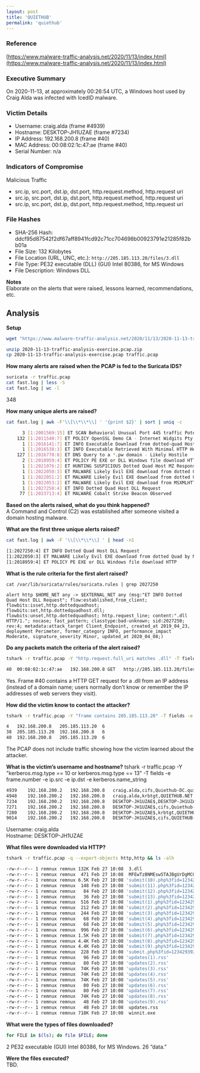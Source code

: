 ```yaml
---
layout: post
title: 'QUIETHUB'
permalink: 'quiethub'
---
```


### Reference
[https://www.malware-traffic-analysis.net/2020/11/13/index.html](https://www.malware-traffic-analysis.net/2020/11/13/index.html)

### Executive Summary
On 2020-11-13, at approximately 00:26:54 UTC, a Windows host used by Craig Alda was infected with IcedID malware.

### Victim Details
* Username: craig.alda (frame #4939)
* Hostname: DESKTOP-JH1UZAE (frame #7234)
* IP Address: 192.168.200.8 (frame #40)
* MAC Address: 00:08:02:1c:47:ae (frame #40)
* Serial Number: n/a

### Indicators of Compromise
Malicious Traffic
* src.ip, src.port, dst.ip, dst.port, http.request.method, http.request uri
* src.ip, src.port, dst.ip, dst.port, http.request.method, http.request uri
* src.ip, src.port, dst.ip, dst.port, http.request.method, http.request uri

### File Hashes
* SHA-256 Hash: ddcf95d87542f2df67aff8941fcd92c71cc704698b00923791e21285f82bb01a
* File Size: 132 Kilobytes
* File Location (URL, UNC, etc.): `http://205.185.113.20/files/3.dll`
* File Type: PE32 executable (DLL) (GUI) Intel 80386, for MS Windows
* File Description: Windows DLL

**Notes**  
Elaborate on the alerts that were raised, lessons learned, recommendations, etc. 

## Analysis
**Setup**
```bash
wget "https://www.malware-traffic-analysis.net/2020/11/13/2020-11-13-traffic-analysis-exercise.pcap.zip" 

unzip 2020-11-13-traffic-analysis-exercise.pcap.zip
cp 2020-11-13-traffic-analysis-exercise.pcap traffic.pcap
```

**How many alerts are raised when the PCAP is fed to the Suricata IDS?**
```bash
suricata -r traffic.pcap
cat fast.log | less -S
cat fast.log | wc -l
```
348

**How many unique alerts are raised?**
```bash
cat fast.log | awk -F'\\[\\*\\*\\] ' '{print $2}' | sort | uniq -c

      3 [1:2001569:15] ET SCAN Behavioral Unusual Port 445 traffic Potential Scan or Infection 
    132 [1:2011540:7] ET POLICY OpenSSL Demo CA - Internet Widgits Pty (O) 
      1 [1:2016141:7] ET INFO Executable Download from dotted-quad Host 
      1 [1:2016538:3] ET INFO Executable Retrieved With Minimal HTTP Headers - Potential Second Stage Download 
    127 [1:2016778:8] ET DNS Query to a *.pw domain - Likely Hostile 
      2 [1:2018959:4] ET POLICY PE EXE or DLL Windows file download HTTP 
      1 [1:2021076:2] ET HUNTING SUSPICIOUS Dotted Quad Host MZ Response 
      1 [1:2022050:3] ET MALWARE Likely Evil EXE download from dotted Quad by MSXMLHTTP M1 
      1 [1:2022051:2] ET MALWARE Likely Evil EXE download from dotted Quad by MSXMLHTTP M2 
      1 [1:2022053:2] ET MALWARE Likely Evil EXE download from MSXMLHTTP non-exe extension M2 
      1 [1:2027250:4] ET INFO Dotted Quad Host DLL Request 
     77 [1:2033713:4] ET MALWARE Cobalt Strike Beacon Observed 
```

**Based on the alerts raised, what do you think happened?**  
A Command and Control (C2) was established after someone visited a domain hosting malware. 

**What are the first three unique alerts raised?**
```bash
cat fast.log | awk -F '\\[\\*\\*\\] ' | head -n1

[1:2027250:4] ET INFO Dotted Quad Host DLL Request 
[1:2022050:3] ET MALWARE Likely Evil EXE download from dotted Quad by MSXMLHTTP M1 
[1:2018959:4] ET POLICY PE EXE or DLL Windows file download HTTP 
```

**What is the rule criteria for the first alert raised?**
```
cat /var/lib/suricata/rules/suricata.rules | grep 2027250

alert http $HOME_NET any -> $EXTERNAL_NET any (msg:"ET INFO Dotted Quad Host DLL Request"; flow:established,from_client; flowbits:isset,http.dottedquadhost; flowbits:set,http.dottedquadhost.dll; flowbits:unset,http.dottedquadhost; http.request_line; content:".dll HTTP/1."; nocase; fast_pattern; classtype:bad-unknown; sid:2027250; rev:4; metadata:attack_target Client_Endpoint, created_at 2019_04_23, deployment Perimeter, former_category INFO, performance_impact Moderate, signature_severity Minor, updated_at 2020_04_08;)
```

**Do any packets match the criteria of the alert raised?**
```bash
tshark -r traffic.pcap -Y "http.request.full_uri matches .dll" -T fields -e frame.number -e eth.src -e ip.src -e http.request.method -e http.request.full_uri

40	00:08:02:1c:47:ae	192.168.200.8 GET	http://205.185.113.20/files/3.dll
```
Yes. Frame #40 contains a HTTP GET request for a .dll from an IP address (instead of a domain name; users normally don’t know or remember the IP addresses of web servers they visit).


**How did the victim know to contact the attacker?**
```bash
tshark -r traffic.pcap -Y "frame contains 205.185.113.20" -T fields -e frame.number -e ip.src -e ip.dst -e ip.proto

4	192.168.200.8	205.185.113.20	6
38	205.185.113.20	192.168.200.8	6
40	192.168.200.8	205.185.113.20	6
```
The PCAP does not include traffic showing how the victim learned about the attacker. 

**What is the victim’s username and hostname?**
tshark -r traffic.pcap -Y "kerberos.msg.type == 10 or kerberos.msg.type == 13" -T fields -e frame.number -e ip.src -e ip.dst -e kerberos.name_string
```bash
4939	192.168.200.2	192.168.200.8	craig.alda,cifs,Quiethub-DC.quiethub.net
4948	192.168.200.2	192.168.200.8	craig.alda,krbtgt,QUIETHUB.NET
7234	192.168.200.2	192.168.200.8	DESKTOP-JH1UZAE$,DESKTOP-JH1UZAE$
7271	192.168.200.2	192.168.200.8	DESKTOP-JH1UZAE$,cifs,Quiethub-DC.quiethub.net,quiethub.net
7280	192.168.200.2	192.168.200.8	DESKTOP-JH1UZAE$,krbtgt,QUIETHUB.NET
9014	192.168.200.2	192.168.200.8	DESKTOP-JH1UZAE$,cifs,QUIETHUB-DC
```
Username: craig.alda  
Hostname: DESKTOP-JH1UZAE


**What files were downloaded via HTTP?**
```bash
tshark -r traffic.pcap -q --export-objects http,http && ls -alh

-rw-r--r-- 1 remnux remnux 132K Feb 27 10:08  3.dll
-rw-r--r-- 1 remnux remnux  471 Feb 27 10:08  MFEwTzBNMEswSTAJBgUrDgMCGgUABBTBL0V27RVZ7LBduom
-rw-r--r-- 1 remnux remnux 6.5K Feb 27 10:08 'submit(10).php%3fid=123429392'
-rw-r--r-- 1 remnux remnux  148 Feb 27 10:08 'submit(11).php%3fid=123429392'
-rw-r--r-- 1 remnux remnux   84 Feb 27 10:08 'submit(12).php%3fid=123429392'
-rw-r--r-- 1 remnux remnux   36 Feb 27 10:08 'submit(13).php%3fid=123429392'
-rw-r--r-- 1 remnux remnux  516 Feb 27 10:08 'submit(1).php%3fid=123429392'
-rw-r--r-- 1 remnux remnux  212 Feb 27 10:08 'submit(2).php%3fid=123429392'
-rw-r--r-- 1 remnux remnux  244 Feb 27 10:08 'submit(3).php%3fid=123429392'
-rw-r--r-- 1 remnux remnux   68 Feb 27 10:08 'submit(4).php%3fid=123429392'
-rw-r--r-- 1 remnux remnux   68 Feb 27 10:08 'submit(5).php%3fid=123429392'
-rw-r--r-- 1 remnux remnux  996 Feb 27 10:08 'submit(6).php%3fid=123429392'
-rw-r--r-- 1 remnux remnux 1.5K Feb 27 10:08 'submit(7).php%3fid=123429392'
-rw-r--r-- 1 remnux remnux 4.4K Feb 27 10:08 'submit(8).php%3fid=123429392'
-rw-r--r-- 1 remnux remnux 4.4K Feb 27 10:08 'submit(9).php%3fid=123429392'
-rw-r--r-- 1 remnux remnux  228 Feb 27 10:08 'submit.php%3fid=123429392'
-rw-r--r-- 1 remnux remnux   96 Feb 27 10:08 'updates(1).rss'
-rw-r--r-- 1 remnux remnux   80 Feb 27 10:08 'updates(2).rss'
-rw-r--r-- 1 remnux remnux  74K Feb 27 10:08 'updates(3).rss'
-rw-r--r-- 1 remnux remnux  74K Feb 27 10:08 'updates(4).rss'
-rw-r--r-- 1 remnux remnux  74K Feb 27 10:08 'updates(5).rss'
-rw-r--r-- 1 remnux remnux   80 Feb 27 10:08 'updates(6).rss'
-rw-r--r-- 1 remnux remnux   80 Feb 27 10:08 'updates(7).rss'
-rw-r--r-- 1 remnux remnux  74K Feb 27 10:08 'updates(8).rss'
-rw-r--r-- 1 remnux remnux   48 Feb 27 10:08 'updates(9).rss'
-rw-r--r-- 1 remnux remnux   48 Feb 27 10:08  updates.rss
-rw-r--r-- 1 remnux remnux 718K Feb 27 10:08  winnit.exe
```

**What were the types of files downloaded?**
```bash
for FILE in $(ls); do file $FILE; done
```
2 PE32 executable (GUI) Intel 80386, for MS Windows. 26 “data.”

**Were the files executed?**  
TBD.

